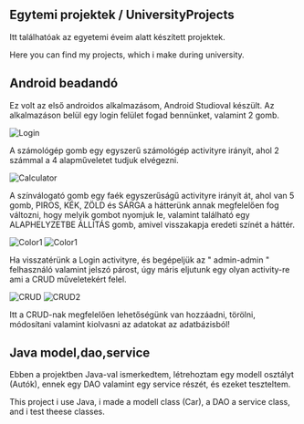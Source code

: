 ## Egytemi projektek / UniversityProjects

Itt találhatóak az egyetemi éveim alatt készített projektek.

Here you can find my projects, which i make during university.

## Android beadandó

Ez volt az első androidos alkalmazásom, Android Studioval készült. 
Az alkalmazáson belül egy login felület fogad bennünket, valamint 2 gomb. 

![Login](Screenshots/loginscren.png)

A számológép gomb egy egyszerű számológép activityre irányít, ahol 2 számmal a 4 alapműveletet tudjuk elvégezni.

![Calculator](Screenshots/calculator.png)

A színválogató gomb egy faék egyszerűságű activityre irányít át, ahol van 5 gomb, PIROS, KÉK, ZÖLD és SÁRGA a hátterünk annak megfelelően fog változni, hogy melyik gombot nyomjuk le, valamint található egy ALAPHELYZETBE ÁLLÍTÁS gomb, amivel visszakapja eredeti színét a háttér.

![Color1](Screenshots/color1.png)
![Color1](Screenshots/color2.png)

Ha visszatérünk a Login activityre, és begépeljük az " admin-admin " felhasználó valamint jelszó párost, úgy máris eljutunk egy olyan activity-re ami a CRUD műveletekért felel.

![CRUD](Screenshots/crudmain.png)
![CRUD2](Screenshots/main.png)

Itt a CRUD-nak megfelelően lehetőségünk van hozzáadni, törölni, módosítani valamint kiolvasni az adatokat az adatbázisból!





## Java model,dao,service

Ebben a projektben Java-val ismerkedtem, létrehoztam egy modell osztályt (Autók), ennek egy DAO valamint egy service részét, és ezeket teszteltem.

This project i use Java, i made a modell class (Car), a DAO a service class, and i test theese classes.
